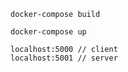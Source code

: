 ```
docker-compose build
```

```
docker-compose up
```

```
localhost:5000 // client
localhost:5001 // server
```
